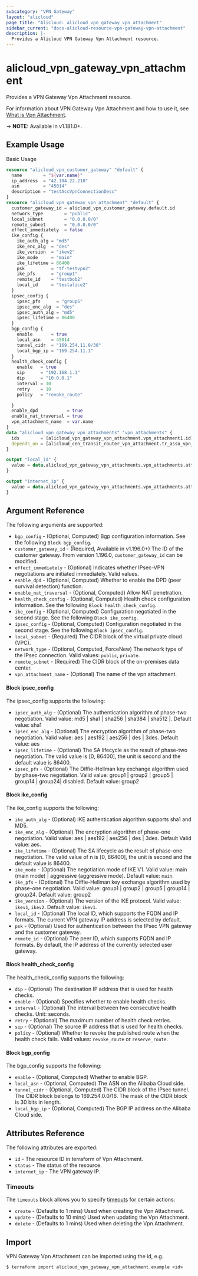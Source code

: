 ```yaml
---
subcategory: "VPN Gateway"
layout: "alicloud"
page_title: "Alicloud: alicloud_vpn_gateway_vpn_attachment"
sidebar_current: "docs-alicloud-resource-vpn-gateway-vpn-attachment"
description: |-
  Provides a Alicloud VPN Gateway Vpn Attachment resource.
---
```


# alicloud\_vpn\_gateway\_vpn\_attachment

Provides a VPN Gateway Vpn Attachment resource.

For information about VPN Gateway Vpn Attachment and how to use it, see [What is Vpn Attachment](https://www.alibabacloud.com/help/zh/virtual-private-cloud/latest/createvpnattachment).

-> **NOTE:** Available in v1.181.0+.

## Example Usage

Basic Usage

```terraform
resource "alicloud_vpn_customer_gateway" "default" {
  name        = "${var.name}"
  ip_address  = "42.104.22.210"
  asn         = "45014"
  description = "testAccVpnConnectionDesc"
}
resource "alicloud_vpn_gateway_vpn_attachment" "default" {
  customer_gateway_id = alicloud_vpn_customer_gateway.default.id
  network_type        = "public"
  local_subnet        = "0.0.0.0/0"
  remote_subnet       = "0.0.0.0/0"
  effect_immediately  = false
  ike_config {
    ike_auth_alg = "md5"
    ike_enc_alg  = "des"
    ike_version  = "ikev2"
    ike_mode     = "main"
    ike_lifetime = 86400
    psk          = "tf-testvpn2"
    ike_pfs      = "group1"
    remote_id    = "testbob2"
    local_id     = "testalice2"
  }
  ipsec_config {
    ipsec_pfs      = "group5"
    ipsec_enc_alg  = "des"
    ipsec_auth_alg = "md5"
    ipsec_lifetime = 86400
  }
  bgp_config {
    enable       = true
    local_asn    = 45014
    tunnel_cidr  = "169.254.11.0/30"
    local_bgp_ip = "169.254.11.1"
  }
  health_check_config {
    enable   = true
    sip      = "192.168.1.1"
    dip      = "10.0.0.1"
    interval = 10
    retry    = 10
    policy   = "revoke_route"

  }
  enable_dpd           = true
  enable_nat_traversal = true
  vpn_attachment_name  = var.name
}
data "alicloud_vpn_gateway_vpn_attachments" "vpn_attachments" {
  ids        = [alicloud_vpn_gateway_vpn_attachment.vpn_attachment1.id]
  depends_on = [alicloud_cen_transit_router_vpn_attachment.tr_asso_vpn_attachment_1]
}

output "local_id" {
  value = data.alicloud_vpn_gateway_vpn_attachments.vpn_attachments.attachments.0.ike_config.0.local_id
}

output "internet_ip" {
  value = data.alicloud_vpn_gateway_vpn_attachments.vpn_attachments.attachments.0.internet_ip
}
```

## Argument Reference

The following arguments are supported:

* `bgp_config` - (Optional, Computed) Bgp configuration information. See the following `Block bgp_config`.
* `customer_gateway_id` - (Required,  Available in v1.196.0+) The ID of the customer gateway. From version 1.196.0, `customer_gateway_id` can be modified.
* `effect_immediately` - (Optional) Indicates whether IPsec-VPN negotiations are initiated immediately. Valid values.
* `enable_dpd` - (Optional, Computed) Whether to enable the DPD (peer survival detection) function.
* `enable_nat_traversal` - (Optional, Computed) Allow NAT penetration.
* `health_check_config` - (Optional, Computed) Health check configuration information. See the following `Block health_check_config`.
* `ike_config` - (Optional, Computed) Configuration negotiated in the second stage. See the following `Block ike_config`.
* `ipsec_config` - (Optional, Computed) Configuration negotiated in the second stage. See the following `Block ipsec_config`.
* `local_subnet` - (Required) The CIDR block of the virtual private cloud (VPC).
* `network_type` - (Optional, Computed, ForceNew) The network type of the IPsec connection. Valid values: `public`, `private`.
* `remote_subnet` - (Required) The CIDR block of the on-premises data center.
* `vpn_attachment_name` - (Optional) The name of the vpn attachment.

#### Block ipsec_config

The ipsec_config supports the following: 

* `ipsec_auth_alg` - (Optional) The authentication algorithm of phase-two negotiation. Valid value: md5 | sha1 | sha256 | sha384 | sha512 |. Default value: sha1
* `ipsec_enc_alg` - (Optional) The encryption algorithm of phase-two negotiation. Valid value: aes | aes192 | aes256 | des | 3des. Default value: aes
* `ipsec_lifetime` - (Optional) The SA lifecycle as the result of phase-two negotiation. The valid value is [0, 86400], the unit is second and the default value is 86400.
* `ipsec_pfs` - (Optional) The Diffie-Hellman key exchange algorithm used by phase-two negotiation. Valid value: group1 | group2 | group5 | group14 | group24| disabled. Default value: group2

#### Block ike_config

The ike_config supports the following: 

* `ike_auth_alg` - (Optional) IKE authentication algorithm supports sha1 and MD5.
* `ike_enc_alg` - (Optional) The encryption algorithm of phase-one negotiation. Valid value: aes | aes192 | aes256 | des | 3des. Default Valid value: aes.
* `ike_lifetime` - (Optional) The SA lifecycle as the result of phase-one negotiation. The valid value of n is [0, 86400], the unit is second and the default value is 86400.
* `ike_mode` - (Optional) The negotiation mode of IKE V1. Valid value: main (main mode) | aggressive (aggressive mode). Default value: `main`.
* `ike_pfs` - (Optional) The Diffie-Hellman key exchange algorithm used by phase-one negotiation. Valid value: group1 | group2 | group5 | group14 | group24. Default value: group2
* `ike_version` - (Optional) The version of the IKE protocol. Valid value: `ikev1`, `ikev2`. Default value: `ikev1`.
* `local_id` - (Optional) The local ID, which supports the FQDN and IP formats. The current VPN gateway IP address is selected by default.
* `psk` - (Optional) Used for authentication between the IPsec VPN gateway and the customer gateway.
* `remote_id` - (Optional) The peer ID, which supports FQDN and IP formats. By default, the IP address of the currently selected user gateway.

#### Block health_check_config

The health_check_config supports the following: 

* `dip` - (Optional) The destination IP address that is used for health checks.
* `enable` - (Optional) Specifies whether to enable health checks.
* `interval` - (Optional) The interval between two consecutive health checks. Unit: seconds.
* `retry` - (Optional) The maximum number of health check retries.
* `sip` - (Optional) The source IP address that is used for health checks.
* `policy` - (Optional) Whether to revoke the published route when the health check fails. Valid values: `revoke_route` or `reserve_route`.

#### Block bgp_config

The bgp_config supports the following: 

* `enable` - (Optional, Computed) Whether to enable BGP.
* `local_asn` - (Optional, Computed) The ASN on the Alibaba Cloud side.
* `tunnel_cidr` - (Optional, Computed) The CIDR block of the IPsec tunnel. The CIDR block belongs to 169.254.0.0/16. The mask of the CIDR block is 30 bits in length.
* `local_bgp_ip` - (Optional, Computed)  The BGP IP address on the Alibaba Cloud side.

## Attributes Reference

The following attributes are exported:

* `id` - The resource ID in terraform of Vpn Attachment.
* `status` - The status of the resource.
* `internet_ip` - The VPN gateway IP.

### Timeouts

The `timeouts` block allows you to specify [timeouts](https://www.terraform.io/docs/configuration-0-11/resources.html#timeouts) for certain actions:

* `create` - (Defaults to 1 mins) Used when creating the Vpn Attachment.
* `update` - (Defaults to 10 mins) Used when updating the Vpn Attachment.
* `delete` - (Defaults to 1 mins) Used when deleting the Vpn Attachment.


## Import

VPN Gateway Vpn Attachment can be imported using the id, e.g.

```shell
$ terraform import alicloud_vpn_gateway_vpn_attachment.example <id>
```